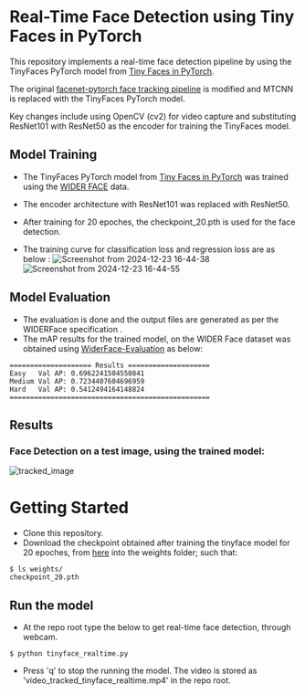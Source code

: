 # Real-Time Face Detection using Tiny Faces in PyTorch

This repository implements a real-time face detection pipeline by using the TinyFaces PyTorch model from [Tiny Faces in PyTorch](https://github.com/varunagrawal/tiny-faces-pytorch). 

The original [facenet-pytorch face tracking pipeline](https://github.com/timesler/facenet-pytorch/blob/master/examples/face_tracking.ipynb) is modified and MTCNN is replaced with the TinyFaces PyTorch model. 

Key changes include using OpenCV (cv2) for video capture and substituting ResNet101 with ResNet50 as the encoder for training the TinyFaces model.


## Model Training 
* The TinyFaces PyTorch model from [Tiny Faces in PyTorch](https://github.com/varunagrawal/tiny-faces-pytorch) was trained using the [WIDER FACE](http://shuoyang1213.me/WIDERFACE/) data.
* The encoder architecture with  ResNet101 was replaced with ResNet50.
* After training for 20 epoches, the checkpoint_20.pth is used for the face detection.
  
* The training curve for classification loss and regression loss are as below : 
![Screenshot from 2024-12-23 16-44-38](https://github.com/user-attachments/assets/4c229a92-9a67-4aaf-a2d3-87f73f5644e1)
![Screenshot from 2024-12-23 16-44-55](https://github.com/user-attachments/assets/83339a94-2f1c-4792-874c-0d804c0810b5)


## Model Evaluation
* The evaluation is done and the output files are generated as per the WIDERFace specification .
* The mAP results for the trained model, on the WIDER Face dataset was obtained using [WiderFace-Evaluation](https://github.com/wondervictor/WiderFace-Evaluation.git) as below:
~~~
==================== Results ====================
Easy   Val AP: 0.6962241504550841
Medium Val AP: 0.7234407604696959
Hard   Val AP: 0.5412494164148824
=================================================
~~~


## Results
### Face Detection on a test image, using the trained model:
![tracked_image](https://github.com/user-attachments/assets/203dac44-9894-4b61-98d4-173e78225bd3)


# Getting Started
* Clone this repository.
* Download the checkpoint obtained after training the tinyface model for 20 epoches, from [here](https://drive.google.com/drive/folders/1Z-NWrzt1nRNWnZzCdLl9VvpcacDYYTq2?usp=sharing) into the weights folder; such that:
~~~
$ ls weights/
checkpoint_20.pth
~~~
## Run the model
* At the repo root type the below to get real-time face detection, through webcam.
~~~
$ python tinyface_realtime.py
~~~
* Press 'q' to stop the running the model. The video is stored as 'video_tracked_tinyface_realtime.mp4' in the repo root.
  


